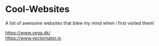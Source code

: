 # Cool-Websites
A list of awesome websites that blew my mind when i first visited them!

https://www.vega.dk/ <br />
https://www.vectornator.io <br />

